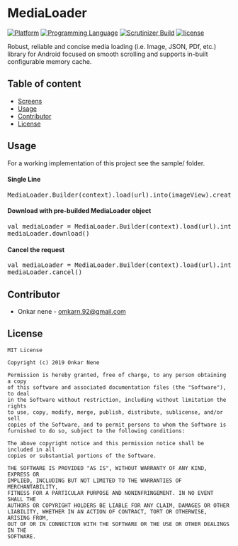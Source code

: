 # MediaLoader

[![Platform](https://img.shields.io/badge/platform-android-yellow.svg)]()
[![Programming Language](https://img.shields.io/badge/language-kotlin-orange.svg)]()
[![Scrutinizer Build](https://api.travis-ci.org/Onkarn92/media-loader.svg)]()
[![license](https://img.shields.io/github/license/mashape/apistatus.svg?maxAge=2592000)](/LICENSE.md)

Robust, reliable and concise media loading (i.e. Image, JSON, PDf, etc.) library for Android focused on smooth scrolling and supports in-built configurable memory cache.

## Table of content
- [Screens](#screens)
- [Usage](#usage)
- [Contributor](#contributor)
- [License](#license)

## Usage

For a working implementation of this project see the sample/ folder.

#### Single Line
<pre>MediaLoader.Builder<View>(context).load(url).into(imageView).create().download()</pre>

#### Download with pre-builded MediaLoader object
<pre>
val mediaLoader = MediaLoader.Builder<View>(context).load(url).into(imageView).create()
mediaLoader.download()
</pre>
  
#### Cancel the request
<pre>
val mediaLoader = MediaLoader.Builder<View>(context).load(url).into(imageView).create()
mediaLoader.cancel()
</pre>

## Contributor

* Onkar nene - omkarn.92@gmail.com

## License

```
MIT License

Copyright (c) 2019 Onkar Nene

Permission is hereby granted, free of charge, to any person obtaining a copy
of this software and associated documentation files (the "Software"), to deal
in the Software without restriction, including without limitation the rights
to use, copy, modify, merge, publish, distribute, sublicense, and/or sell
copies of the Software, and to permit persons to whom the Software is
furnished to do so, subject to the following conditions:

The above copyright notice and this permission notice shall be included in all
copies or substantial portions of the Software.

THE SOFTWARE IS PROVIDED "AS IS", WITHOUT WARRANTY OF ANY KIND, EXPRESS OR
IMPLIED, INCLUDING BUT NOT LIMITED TO THE WARRANTIES OF MERCHANTABILITY,
FITNESS FOR A PARTICULAR PURPOSE AND NONINFRINGEMENT. IN NO EVENT SHALL THE
AUTHORS OR COPYRIGHT HOLDERS BE LIABLE FOR ANY CLAIM, DAMAGES OR OTHER
LIABILITY, WHETHER IN AN ACTION OF CONTRACT, TORT OR OTHERWISE, ARISING FROM,
OUT OF OR IN CONNECTION WITH THE SOFTWARE OR THE USE OR OTHER DEALINGS IN THE
SOFTWARE.
```
